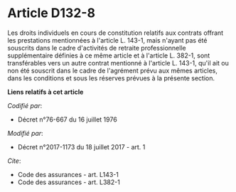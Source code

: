 # Article D132-8

Les droits individuels en cours de constitution relatifs aux contrats offrant les prestations mentionnées à l'article L.
143-1, mais n'ayant pas été souscrits dans le cadre d'activités de retraite professionnelle supplémentaire définies à ce même
article et à l'article L. 382-1, sont transférables vers un autre contrat mentionné à l'article L. 143-1, qu'il ait ou non
été souscrit dans le cadre de l'agrément prévu aux mêmes articles, dans les conditions et sous les réserves prévues à la
présente section.

**Liens relatifs à cet article**

_Codifié par_:

  - Décret n°76-667 du 16 juillet 1976

_Modifié par_:

  - Décret n°2017-1173 du 18 juillet 2017 - art. 1

_Cite_:

  - Code des assurances - art. L143-1
  - Code des assurances - art. L382-1
